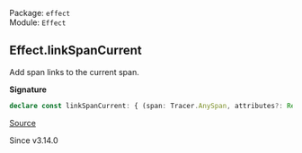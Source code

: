 Package: `effect`<br />
Module: `Effect`<br />

## Effect.linkSpanCurrent

Add span links to the current span.

**Signature**

```ts
declare const linkSpanCurrent: { (span: Tracer.AnySpan, attributes?: Readonly<Record<string, unknown>> | undefined): Effect<void>; (links: ReadonlyArray<Tracer.SpanLink>): Effect<void>; }
```

[Source](https://github.com/Effect-TS/effect/tree/main/packages/effect/src/Effect.ts#L13018)

Since v3.14.0